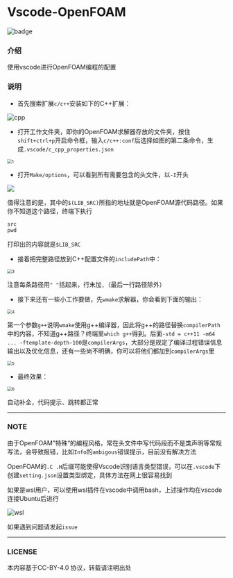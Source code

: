 # Vscode-OpenFOAM

![badge](https://img.shields.io/badge/Modern-Editor-green)

### 介绍
使用vscode进行OpenFOAM编程的配置

### 说明
- 首先搜索扩展`c/c++`安装如下的C++扩展：

![cpp](https://images.gitee.com/uploads/images/2020/0331/202955_2c084abc_6577728.png "cpp.png")

- 打开工作文件夹，即你的OpenFOAM求解器存放的文件夹，按住`shift+ctrl+p`开启命令框，输入`c/c++:conf`后选择如图的第二条命令，生成`.vscode/c_cpp_properties.json`

<img
src="https://images.gitee.com/uploads/images/2020/0331/203011_4ee99ad6_6577728.png" alt="1" title="1.png" style="zoom:67%;" />

- 打开`Make/options`，可以看到所有需要包含的头文件，以`-I`开头

![](https://images.gitee.com/uploads/images/2020/0331/203020_30aea035_6577728.png)

值得注意的是，其中的`$(LIB_SRC)`所指的地址就是OpenFOAM源代码路径。如果你不知道这个路径，终端下执行

```
src
pwd
```
打印出的内容就是`$LIB_SRC`

- 接着把完整路径放到C++配置文件的`includePath`中：

<img
src="https://images.gitee.com/uploads/images/2020/0331/203027_f031cbf3_6577728.png" alt="3" title="3.png" style="zoom:67%;" />

注意每条路径用`" "`括起来，行末加`,`（最后一行路径除外）

- 接下来还有一些小工作要做，先`wmake`求解器，你会看到下面的输出：

<img
src="https://images.gitee.com/uploads/images/2020/0331/203037_0efc8c8c_6577728.png" alt="4" title="4.png" style="zoom:67%;" />

第一个参数`g++`说明`wmake`使用g++编译器，因此将g++的路径替换`compilerPath`中的内容，不知道g++路径？终端里`which g++`得到。后面`-std = c++11 -m64 ... -ftemplate-depth-100`是`compilerArgs`，大部分是规定了编译过程错误信息输出以及优化信息，还有一些尚不明确，你可以将他们都加到`compilerArgs`里

<img
src="https://images.gitee.com/uploads/images/2020/0331/203042_115e5a24_6577728.png" alt="5" title="5.png" style="zoom:67%;" />

- 最终效果：

<img
src="https://images.gitee.com/uploads/images/2020/0331/203051_8a133d47_6577728.png" alt="6 " title="6.png" style="zoom:67%;" />

自动补全，代码提示、跳转都正常

-----

### NOTE
由于OpenFOAM”特殊“的编程风格，常在头文件中写代码段而不是类声明等常规写法，会导致报错，比如`Info`的`ambigous`错误提示，目前没有解决方法

OpenFOAM的`.C .H`后缀可能使得Vscode识别语言类型错误，可以在`.vscode`下创建`setting.json`设置类型绑定，具体方法在网上很容易找到

如果是wsl用户，可以使用wsl插件在vscode中调用bash，上述操作均在vscode连接Ubuntu后进行

<img
src="https://images.gitee.com/uploads/images/2020/0331/203004_6b3a9480_6577728.png" alt="wsl" title="wsl.png"  />

如果遇到问题请发起`issue`

----

### LICENSE

本内容基于CC-BY-4.0 协议，转载请注明出处